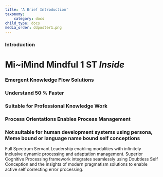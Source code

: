 ```yaml
---
title: 'A Brief Introduction'
taxonomy:
    category: docs
child_type: docs
media_order: ddposter1.png
---
```


### Introduction

# Mi~iMind Mindful 1 ST _Inside_

### Emergent Knowledge Flow Solutions
### Understand 50 % Faster
### Suitable for Professional Knowledge Work
### Process Orientations Enables Process Management
### Not suitable for human development systems using persona, Meme bound or language name bound self conceptions

Full Spectrum Servant Leadership enabling modalities with infinitely inclusive dynamic processing and adaptation management.
Superior Cognitive Processing framework integrates seamlessly using Doubtless Self Conception and the insights of modern pragmatism solutions to enable active self correcting error processing.